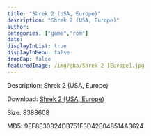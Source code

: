 ```yaml
---
title: "Shrek 2 (USA, Europe)"
description: "Shrek 2 (USA, Europe)"
author: 
categories: ["game","rom"]
date: 
displayInList: true
displayInMenu: false
dropCap: false
featuredImage: /img/gba/Shrek 2 [Europe].jpg
---
```


Description: Shrek 2 (USA, Europe)

Download: <a style="text-decoration:underline;" href="https://mega.nz/#!ebZEQI5I!H7S_XDzs4annvZxJbfw2Tn_P1vJ4wCsmyu1hbUKQISQ" target = "_blank" rel = "nofollow" > Shrek 2 (USA, Europe)</a>

Size: 8388608

MD5: 9EF8E30824DB751F3D42E048514A3624

